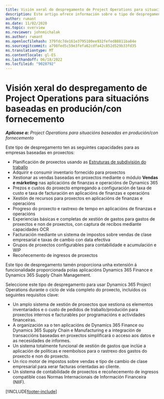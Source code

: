 ```yaml
---
title: Visión xeral do despregamento de Project Operations para situacións baseadas en produción/con fornecemento
description: Este artigo ofrece información sobre o tipo de despregamento, Project Operations para situacións baseadas en produción/con fornecemento.
author: rumant
ms.date: 11/02/2020
ms.topic: overview
ms.reviewer: johnmichalak
ms.author: rumant
ms.openlocfilehash: 379fdc7de161e3795100ee932fefed88811ba84e
ms.sourcegitcommit: a798fed5c59e3fefa62cdfa42c852d529b33fd35
ms.translationtype: MT
ms.contentlocale: gl-ES
ms.lasthandoff: 06/18/2022
ms.locfileid: "9028792"
---
```

# <a name="project-operations-for-stockedproduction-based-scenarios-deployment-overview"></a>Visión xeral do despregamento de Project Operations para situacións baseadas en produción/con fornecemento

_**Aplícase a:** Project Operations para situacións baseadas en produción/con fornecemento_


Este tipo de despregamento ten as seguintes capacidades para as empresas baseadas en proxectos:

- Planificación de proxectos usando as [Estruturas de subdivisión do traballo](work-breakdown-structures.md)
- Adquirir e consumir inventario fornecido para proxectos
- Xestionar as vendas baseadas en proxectos mediante o módulo **Vendas e márketing** nas aplicacións de finanzas e operacións de Dynamics 365
- Prezos e custos do proxecto empregando a configuración de taxa de custo e taxa de facturación en aplicacións de finanzas e operacións
- Xestión de recursos para proxectos en aplicacións de finanzas e operacións
- Progreso do proxecto e rastrexo de tempo en aplicacións de finanzas e operacións
- Experiencias básicas e completas de xestión de gastos para gastos de proxectos e non de proxectos, con captura de recibos mediante capacidades OCR
- Facturación mediante un sistema de impostos sobre vendas de clase empresarial e taxas de cambio con data efectiva
- Grupos de proxectos configurables para contabilidade e acumulación e WIP
- Recoñecemento de ingresos de proxectos

Este tipo de despregamento tamén proporciona unha extensión á funcionalidade proporcionada polas aplicacións Dynamics 365 Finance e Dynamics 365 Supply Chain Management.

Seleccione este tipo de despregamento para usar Dynamics 365 Project Operations durante o ciclo de vida completo do proxecto, incluídos os seguintes requisitos clave:

- Un amplo sistema de xestión de proxectos que xestiona os elementos inventariados e o custo de pedidos de traballo/produción para proxectos internos e facturables por programacións e actividades financeiras.
- A organización xa o ten aplicacións de Dynamics 365 Finance ou Dynamics 365 Supply Chain e Manufacturing e a integración de transaccións baseadas en proxectos simplificará o acceso aos datos e as necesidades de informes.
- Un sistema totalmente funcional de xestión de gastos que inclúe a aplicación de políticas e reembolsos para o rastrexo dos gastos do proxecto e non do proxecto.
- Un rico motor de impostos sobre vendas e tipo de cambio de clase empresarial para xerar facturas orientadas ao cliente.
- Un sistema de contabilidade de proxectos e recoñecemento de ingresos compatible coas Normas Internacionais de Información Financeira (NIIF).



[!INCLUDE[footer-include](../includes/footer-banner.md)]
